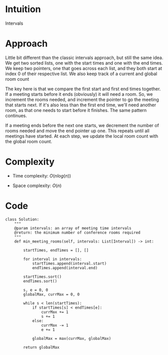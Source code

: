 # Intuition
Intervals

# Approach
Little bit different than the classic intervals approach, but still the same idea. We get two sorted lists, one with the start times and one with the end times. We keep two pointers, one that goes across each list, and they both start at index 0 of their respective list. We also keep track of a current and global room count

The key here is that we compare the first start and first end times together. If a meeting starts before it ends (obviously) it will need a room. So, we increment the rooms needed, and increment the pointer to go the meeting that starts next. If it's also less than the first end time, we'll need another room, as that one needs to start before it finishes. The same pattern continues.

If a meeting ends before the next one starts, we decrement the number of rooms needed and move the end pointer up one. This repeats until all meetings have started. At each step, we update the local room count with the global room count.

# Complexity
- Time complexity: $O(nlog(n))$
<!-- Add your time complexity here, e.g. $$O(n)$$ -->

- Space complexity: $O(n)$
<!-- Add your space complexity here, e.g. $$O(n)$$ -->

# Code
```python3
class Solution:
    """
    @param intervals: an array of meeting time intervals
    @return: the minimum number of conference rooms required
    """
    def min_meeting_rooms(self, intervals: List[Interval]) -> int:

        startTimes, endTimes = [], []

        for interval in intervals:
            startTimes.append(interval.start)
            endTimes.append(interval.end)

        startTimes.sort()
        endTimes.sort()

        s, e = 0, 0
        globalMax, currMax = 0, 0

        while s < len(startTimes):
            if startTimes[s] < endTimes[e]:
                currMax += 1
                s += 1
            else:
                currMax -= 1
                e += 1

            globalMax = max(currMax, globalMax)

        return globalMax
```
